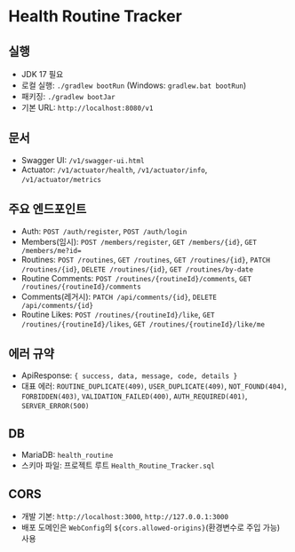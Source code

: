# Health Routine Tracker

## 실행
- JDK 17 필요
- 로컬 실행: `./gradlew bootRun` (Windows: `gradlew.bat bootRun`)
- 패키징: `./gradlew bootJar`
- 기본 URL: `http://localhost:8080/v1`

## 문서
- Swagger UI: `/v1/swagger-ui.html`
- Actuator: `/v1/actuator/health`, `/v1/actuator/info`, `/v1/actuator/metrics`

## 주요 엔드포인트
- Auth: `POST /auth/register`, `POST /auth/login`
- Members(임시): `POST /members/register`, `GET /members/{id}`, `GET /members/me?id=`
- Routines: `POST /routines`, `GET /routines`, `GET /routines/{id}`, `PATCH /routines/{id}`, `DELETE /routines/{id}`, `GET /routines/by-date`
- Routine Comments: `POST /routines/{routineId}/comments`, `GET /routines/{routineId}/comments`
- Comments(레거시): `PATCH /api/comments/{id}`, `DELETE /api/comments/{id}`
- Routine Likes: `POST /routines/{routineId}/like`, `GET /routines/{routineId}/likes`, `GET /routines/{routineId}/like/me`

## 에러 규약
- ApiResponse: `{ success, data, message, code, details }`
- 대표 에러: `ROUTINE_DUPLICATE(409)`, `USER_DUPLICATE(409)`, `NOT_FOUND(404)`, `FORBIDDEN(403)`, `VALIDATION_FAILED(400)`, `AUTH_REQUIRED(401)`, `SERVER_ERROR(500)`

## DB
- MariaDB: `health_routine`
- 스키마 파일: 프로젝트 루트 `Health_Routine_Tracker.sql`

## CORS
- 개발 기본: `http://localhost:3000`, `http://127.0.0.1:3000`
- 배포 도메인은 `WebConfig`의 `${cors.allowed-origins}`(환경변수로 주입 가능) 사용
